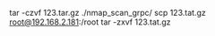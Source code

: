 ﻿tar -czvf 123.tar.gz ./nmap_scan_grpc/
scp 123.tat.gz root@192.168.2.181:/root
tar -zxvf 123.tat.gz
